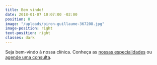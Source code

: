 ```yaml
---
title: Bem vindo!
date: 2018-01-07 10:07:00 -02:00
position: 0
image: "/uploads/piron-guillaume-367208.jpg"
image-position: right
text-position: right
classes: dark
---
```


Seja bem-vindo à nossa clínica. Conheça as
<a href="{{ site.baseurl }}/especialidades" data-text="nowrap">nossas especialidades</a> ou
<a href="#contato" data-text="nowrap">agende uma consulta</a>.